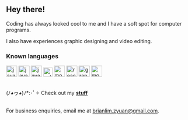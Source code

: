 ## Hey there!

Coding has always looked cool to me and I have a soft spot for computer programs.

I also have experiences graphic designing and video editing.
<br/>

### Known languages

<div>
<img width="30em" height="30em" src="https://img.icons8.com/color/512/javascript.png" alt="javascript" />
<img width="30em" height="30em" src="https://img.icons8.com/color/512/c-plus-plus-logo.png" alt="javascript" />
<img width="30em" height="30em" src="https://img.icons8.com/color/512/java-coffee-cup-logo.png" alt="javascript" />
<img width="25em" height="25em" src="https://img.icons8.com/external-outline-juicy-fish/512/external-sql-coding-and-development-outline-outline-juicy-fish.png" alt="sql" />
<img width="30em" height="30em" src="https://img.icons8.com/color/512/typescript.pnghttps://img.icons8.com/color/512/typescript.png" alt="mongodb" />
<img width="30em" height="30em" src="https://external-content.duckduckgo.com/iu/?u=https%3A%2F%2Fcdn.freebiesupply.com%2Flogos%2Flarge%2F2x%2Freact-1-logo-png-transparent.png&f=1&nofb=1&ipt=db57b224ab7f220aff0831c5f539ced8da77868c902ef8c50cc9f642c909e2bb&ipo=imageshttps://external-content.duckduckgo.com/iu/?u=https%3A%2F%2Fcdn.freebiesupply.com%2Flogos%2Flarge%2F2x%2Freact-1-logo-png-transparent.png&f=1&nofb=1&ipt=db57b224ab7f220aff0831c5f539ced8da77868c902ef8c50cc9f642c909e2bb&ipo=images" alt="react" />
<img width="30em" height="30em" src="https://img.icons8.com/color/512/graphql.png" alt="graphql" />
<img width="30em" height="30em" src="https://img.icons8.com/external-tal-revivo-color-tal-revivo/512/external-mongodb-a-cross-platform-document-oriented-database-program-logo-color-tal-revivo.pnghttps://img.icons8.com/external-tal-revivo-color-tal-revivo/512/external-mongodb-a-cross-platform-document-oriented-database-program-logo-color-tal-revivo.png" alt="mongodb" />

</div>
<br/>

(ﾉ◕ヮ◕)ﾉ*:･ﾟ✧ Check out my [**stuff**](https://github.com/Kyewn?tab=repositories) 
<br/><br/>

For business enquiries, email me at [brianlim.zyuan@gmail.com](mailto:brianlim.zyuan@gmail.com).







